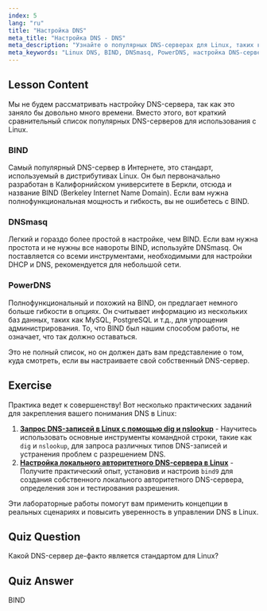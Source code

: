 ```yaml
---
index: 5
lang: "ru"
title: "Настройка DNS"
meta_title: "Настройка DNS - DNS"
meta_description: "Узнайте о популярных DNS-серверах для Linux, таких как BIND, DNSmasq и PowerDNS. Откройте для себя лучший DNS-сервер для вашей сетевой настройки с помощью этого руководства для начинающих."
meta_keywords: "Linux DNS, BIND, DNSmasq, PowerDNS, настройка DNS-сервера, сеть Linux, учебник по DNS, для начинающих"
---
```


## Lesson Content

Мы не будем рассматривать настройку DNS-сервера, так как это заняло бы довольно много времени. Вместо этого, вот краткий сравнительный список популярных DNS-серверов для использования с Linux.

### BIND

Самый популярный DNS-сервер в Интернете, это стандарт, используемый в дистрибутивах Linux. Он был первоначально разработан в Калифорнийском университете в Беркли, отсюда и название BIND (Berkeley Internet Name Domain). Если вам нужна полнофункциональная мощность и гибкость, вы не ошибетесь с BIND.

### DNSmasq

Легкий и гораздо более простой в настройке, чем BIND. Если вам нужна простота и не нужны все навороты BIND, используйте DNSmasq. Он поставляется со всеми инструментами, необходимыми для настройки DHCP и DNS, рекомендуется для небольшой сети.

### PowerDNS

Полнофункциональный и похожий на BIND, он предлагает немного больше гибкости в опциях. Он считывает информацию из нескольких баз данных, таких как MySQL, PostgreSQL и т.д., для упрощения администрирования. То, что BIND был нашим способом работы, не означает, что так должно оставаться.

Это не полный список, но он должен дать вам представление о том, куда смотреть, если вы настраиваете свой собственный DNS-сервер.

## Exercise

Практика ведет к совершенству! Вот несколько практических заданий для закрепления вашего понимания DNS в Linux:

1. **[Запрос DNS-записей в Linux с помощью dig и nslookup](https://labex.io/ru/labs/comptia-query-dns-records-in-linux-with-dig-and-nslookup-592796)** - Научитесь использовать основные инструменты командной строки, такие как `dig` и `nslookup`, для запроса различных типов DNS-записей и устранения проблем с разрешением DNS.
2. **[Настройка локального авторитетного DNS-сервера в Linux](https://labex.io/ru/labs/comptia-set-up-a-local-authoritative-dns-server-on-linux-592803)** - Получите практический опыт, установив и настроив `bind9` для создания собственного локального авторитетного DNS-сервера, определения зон и тестирования разрешения.

Эти лабораторные работы помогут вам применить концепции в реальных сценариях и повысить уверенность в управлении DNS в Linux.

## Quiz Question

Какой DNS-сервер де-факто является стандартом для Linux?

## Quiz Answer

BIND
